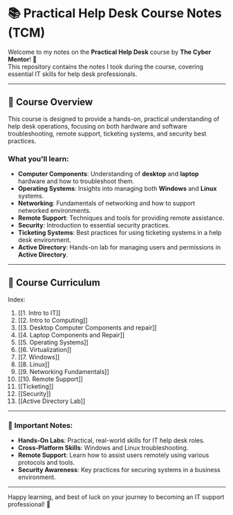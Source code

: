 # 📚 **Practical Help Desk Course Notes** (TCM)

Welcome to my notes on the **Practical Help Desk** course by **The Cyber Mentor**! 🚀  
This repository contains the notes I took during the course, covering essential IT skills for help desk professionals.

---

## 📑 **Course Overview**

This course is designed to provide a hands-on, practical understanding of help desk operations, focusing on both hardware and software troubleshooting, remote support, ticketing systems, and security best practices.

### **What you'll learn:**
- **Computer Components**: Understanding of **desktop** and **laptop** hardware and how to troubleshoot them.
- **Operating Systems**: Insights into managing both **Windows** and **Linux** systems.
- **Networking**: Fundamentals of networking and how to support networked environments.
- **Remote Support**: Techniques and tools for providing remote assistance.
- **Security**: Introduction to essential security practices.
- **Ticketing Systems**: Best practices for using ticketing systems in a help desk environment.
- **Active Directory**: Hands-on lab for managing users and permissions in **Active Directory**.

---

## 📑 **Course Curriculum**

Index: 
1. [[1. Intro to IT]]
2. [[2. Intro to Computing]]
3. [[3. Desktop Computer Components and repair]]
4. [[4. Laptop Components and Repair]]
5. [[5. Operating Systems]]
6. [[6. Virtualization]]
7. [[7. Windows]]
8. [[8. Linux]]
9. [[9. Networking Fundamentals]]
10. [[10. Remote Support]]
11. [[Ticketing]]
12. [[Security]]
13. [[Active Directory Lab]]


---

### 📝 **Important Notes:**
- **Hands-On Labs**: Practical, real-world skills for IT help desk roles.
- **Cross-Platform Skills**: Windows and Linux troubleshooting.
- **Remote Support**: Learn how to assist users remotely using various protocols and tools.
- **Security Awareness**: Key practices for securing systems in a business environment.

---

Happy learning, and best of luck on your journey to becoming an IT support professional! 🌟





